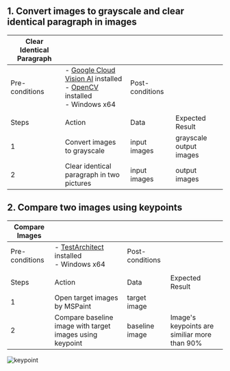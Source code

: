 ## 1. Convert images to grayscale and clear identical paragraph in images
   
| Clear Identical Paragraph |                        |                 |                           |
|----------------|------------------------|-----------------|---------------------------|
| Pre-conditions | - [Google Cloud Vision AI](https://www.testarchitect.com/) installed <br/> - [OpenCV](https://pypi.org/project/opencv-python/) installed  <br/> - Windows x64| Post-conditions |  |
|                |                        |                 |                           |
| Steps          | Action                 | Data            | Expected Result           |
| 1              | Convert images to grayscale |   input images           |           grayscale output images                |
| 2              | Clear identical paragraph in two pictures | input images  | output images |

## 2. Compare two images using keypoints

| Compare Images |                          |                 |                        |
|----------------|--------------------------|-----------------|------------------------|
| Pre-conditions | - [TestArchitect](https://www.testarchitect.com/) installed  <br/> - Windows x64 | Post-conditions |  |
|                |                          |                 |                        |
| Steps          | Action                   | Data            | Expected Result        |
| 1              | Open target images by MSPaint | target image |
| 2              | Compare baseline image with target images using keypoint | baseline image | Image's keypoints are similiar more than 90% |

![keypoint](https://user-images.githubusercontent.com/25169430/136770289-cbed4925-8c86-4e94-97bc-6f0037c5fb56.png)
